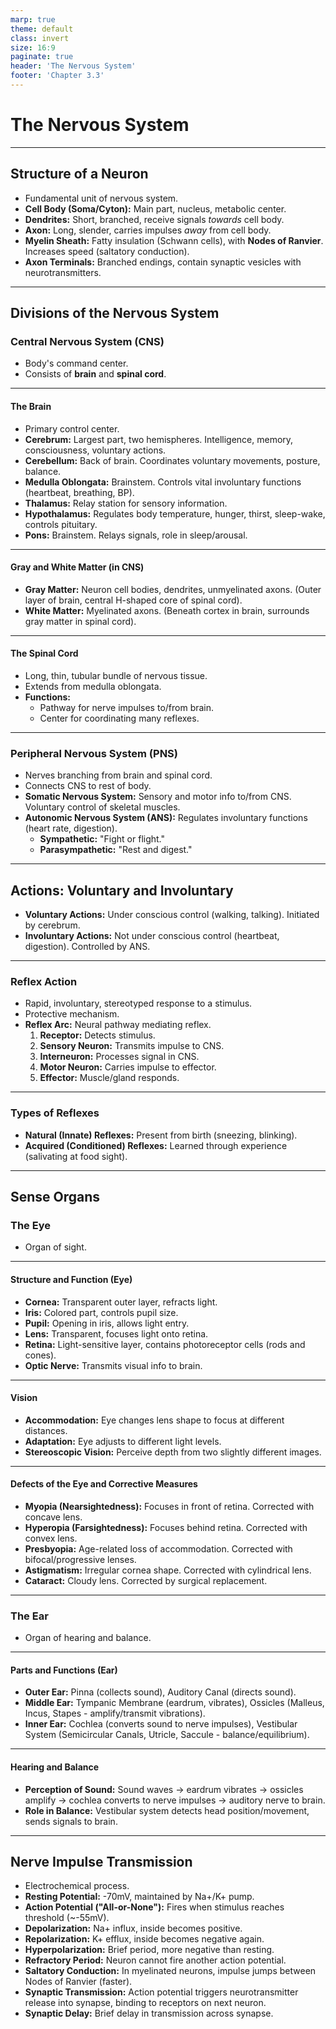 ```yaml
---
marp: true
theme: default
class: invert
size: 16:9
paginate: true
header: 'The Nervous System'
footer: 'Chapter 3.3'
---
```


# The Nervous System

---

## Structure of a Neuron

*   Fundamental unit of nervous system.
*   **Cell Body (Soma/Cyton):** Main part, nucleus, metabolic center.
*   **Dendrites:** Short, branched, receive signals *towards* cell body.
*   **Axon:** Long, slender, carries impulses *away* from cell body.
*   **Myelin Sheath:** Fatty insulation (Schwann cells), with **Nodes of Ranvier**. Increases speed (saltatory conduction).
*   **Axon Terminals:** Branched endings, contain synaptic vesicles with neurotransmitters.

---

## Divisions of the Nervous System

### Central Nervous System (CNS)

*   Body's command center.
*   Consists of **brain** and **spinal cord**.

---

#### The Brain

*   Primary control center.
*   **Cerebrum:** Largest part, two hemispheres. Intelligence, memory, consciousness, voluntary actions.
*   **Cerebellum:** Back of brain. Coordinates voluntary movements, posture, balance.
*   **Medulla Oblongata:** Brainstem. Controls vital involuntary functions (heartbeat, breathing, BP).
*   **Thalamus:** Relay station for sensory information.
*   **Hypothalamus:** Regulates body temperature, hunger, thirst, sleep-wake, controls pituitary.
*   **Pons:** Brainstem. Relays signals, role in sleep/arousal.

---

#### Gray and White Matter (in CNS)

*   **Gray Matter:** Neuron cell bodies, dendrites, unmyelinated axons. (Outer layer of brain, central H-shaped core of spinal cord).
*   **White Matter:** Myelinated axons. (Beneath cortex in brain, surrounds gray matter in spinal cord).

---

#### The Spinal Cord

*   Long, thin, tubular bundle of nervous tissue.
*   Extends from medulla oblongata.
*   **Functions:**
    *   Pathway for nerve impulses to/from brain.
    *   Center for coordinating many reflexes.

---

### Peripheral Nervous System (PNS)

*   Nerves branching from brain and spinal cord.
*   Connects CNS to rest of body.
*   **Somatic Nervous System:** Sensory and motor info to/from CNS. Voluntary control of skeletal muscles.
*   **Autonomic Nervous System (ANS):** Regulates involuntary functions (heart rate, digestion).
    *   **Sympathetic:** "Fight or flight."
    *   **Parasympathetic:** "Rest and digest."

---

## Actions: Voluntary and Involuntary

*   **Voluntary Actions:** Under conscious control (walking, talking). Initiated by cerebrum.
*   **Involuntary Actions:** Not under conscious control (heartbeat, digestion). Controlled by ANS.

---

### Reflex Action

*   Rapid, involuntary, stereotyped response to a stimulus.
*   Protective mechanism.
*   **Reflex Arc:** Neural pathway mediating reflex.
    1.  **Receptor:** Detects stimulus.
    2.  **Sensory Neuron:** Transmits impulse to CNS.
    3.  **Interneuron:** Processes signal in CNS.
    4.  **Motor Neuron:** Carries impulse to effector.
    5.  **Effector:** Muscle/gland responds.

---

### Types of Reflexes

*   **Natural (Innate) Reflexes:** Present from birth (sneezing, blinking).
*   **Acquired (Conditioned) Reflexes:** Learned through experience (salivating at food sight).

---

## Sense Organs

### The Eye

*   Organ of sight.

---

#### Structure and Function (Eye)

*   **Cornea:** Transparent outer layer, refracts light.
*   **Iris:** Colored part, controls pupil size.
*   **Pupil:** Opening in iris, allows light entry.
*   **Lens:** Transparent, focuses light onto retina.
*   **Retina:** Light-sensitive layer, contains photoreceptor cells (rods and cones).
*   **Optic Nerve:** Transmits visual info to brain.

---

#### Vision

*   **Accommodation:** Eye changes lens shape to focus at different distances.
*   **Adaptation:** Eye adjusts to different light levels.
*   **Stereoscopic Vision:** Perceive depth from two slightly different images.

---

#### Defects of the Eye and Corrective Measures

*   **Myopia (Nearsightedness):** Focuses in front of retina. Corrected with concave lens.
*   **Hyperopia (Farsightedness):** Focuses behind retina. Corrected with convex lens.
*   **Presbyopia:** Age-related loss of accommodation. Corrected with bifocal/progressive lenses.
*   **Astigmatism:** Irregular cornea shape. Corrected with cylindrical lens.
*   **Cataract:** Cloudy lens. Corrected by surgical replacement.

---

### The Ear

*   Organ of hearing and balance.

---

#### Parts and Functions (Ear)

*   **Outer Ear:** Pinna (collects sound), Auditory Canal (directs sound).
*   **Middle Ear:** Tympanic Membrane (eardrum, vibrates), Ossicles (Malleus, Incus, Stapes - amplify/transmit vibrations).
*   **Inner Ear:** Cochlea (converts sound to nerve impulses), Vestibular System (Semicircular Canals, Utricle, Saccule - balance/equilibrium).

---

#### Hearing and Balance

*   **Perception of Sound:** Sound waves → eardrum vibrates → ossicles amplify → cochlea converts to nerve impulses → auditory nerve to brain.
*   **Role in Balance:** Vestibular system detects head position/movement, sends signals to brain.

---

## Nerve Impulse Transmission

*   Electrochemical process.
*   **Resting Potential:** -70mV, maintained by Na+/K+ pump.
*   **Action Potential ("All-or-None"):** Fires when stimulus reaches threshold (~-55mV).
*   **Depolarization:** Na+ influx, inside becomes positive.
*   **Repolarization:** K+ efflux, inside becomes negative again.
*   **Hyperpolarization:** Brief period, more negative than resting.
*   **Refractory Period:** Neuron cannot fire another action potential.
*   **Saltatory Conduction:** In myelinated neurons, impulse jumps between Nodes of Ranvier (faster).
*   **Synaptic Transmission:** Action potential triggers neurotransmitter release into synapse, binding to receptors on next neuron.
*   **Synaptic Delay:** Brief delay in transmission across synapse.
